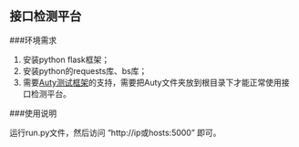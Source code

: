 ## 接口检测平台
###环境需求

 1. 安装python flask框架；
 2. 安装python的requests库、bs库；
 3. 需要[Auty测试框架](https://github.com/OuterCloud/Auty.git)的支持，需要把Auty文件夹放到根目录下才能正常使用接口检测平台。

###使用说明

 运行run.py文件，然后访问 “http://ip或hosts:5000” 即可。
